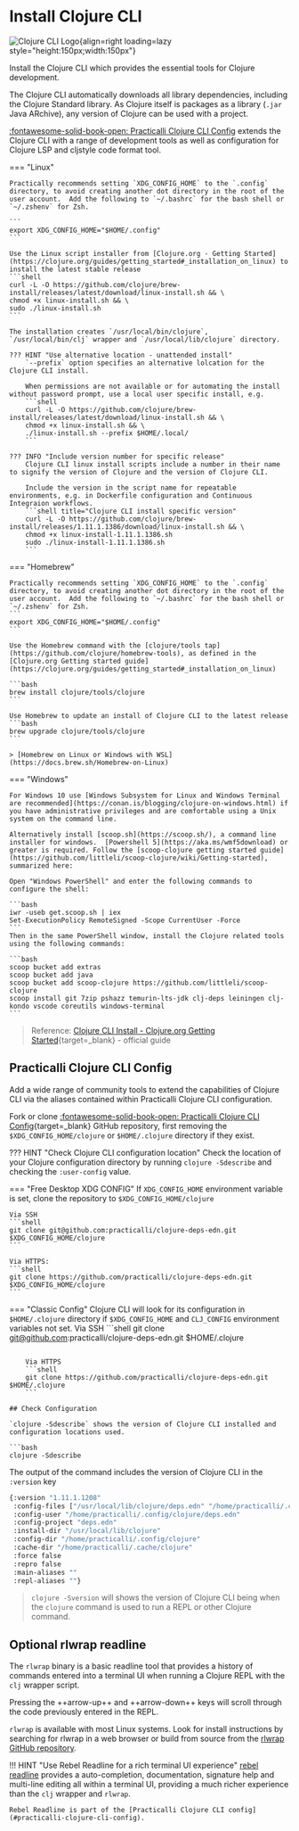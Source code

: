 # Install Clojure CLI

![Clojure CLI Logo](https://raw.githubusercontent.com/practicalli/graphic-design/live/logos/practicalli-clojure-cli-logo.png){align=right loading=lazy style="height:150px;width:150px"}

Install the Clojure CLI which provides the essential tools for Clojure development.

The Clojure CLI automatically downloads all library dependencies, including the Clojure Standard library. As Clojure itself is packages as a library (`.jar` Java ARchive), any version of Clojure can be used with a project.

[:fontawesome-solid-book-open: Practicalli Clojure CLI Config](#practicalli-clojure-cli-config) extends the Clojure CLI with a range of development tools as well as configuration for Clojure LSP and cljstyle code format tool.

=== "Linux"

    Practically recommends setting `XDG_CONFIG_HOME` to the `.config` directory, to avoid creating another dot directory in the root of the user account.  Add the following to `~/.bashrc` for the bash shell or `~/.zshenv` for Zsh.

    ```
    export XDG_CONFIG_HOME="$HOME/.config"
    ```

    Use the Linux script installer from [Clojure.org - Getting Started](https://clojure.org/guides/getting_started#_installation_on_linux) to install the latest stable release
    ```shell
    curl -L -O https://github.com/clojure/brew-install/releases/latest/download/linux-install.sh && \
    chmod +x linux-install.sh && \
    sudo ./linux-install.sh
    ```

    The installation creates `/usr/local/bin/clojure`, `/usr/local/bin/clj` wrapper and `/usr/local/lib/clojure` directory.

    ??? HINT "Use alternative location - unattended install"
        `--prefix` option specifies an alternative lolcation for the Clojure CLI install.

        When permissions are not available or for automating the install without password prompt, use a local user specific install, e.g.
        ```shell
        curl -L -O https://github.com/clojure/brew-install/releases/latest/download/linux-install.sh && \
        chmod +x linux-install.sh && \
        ./linux-install.sh --prefix $HOME/.local/
        ```
    
    ??? INFO "Include version number for specific release"
        Clojure CLI linux install scripts include a number in their name to signify the version of Clojure and the version of Clojure CLI.

        Include the version in the script name for repeatable environments, e.g. in Dockerfile configuration and Continuous Integraion workflows.
        ```shell title="Clojure CLI install specific version"
        curl -L -O https://github.com/clojure/brew-install/releases/1.11.1.1386/download/linux-install.sh && \
        chmod +x linux-install-1.11.1.1386.sh
        sudo ./linux-install-1.11.1.1386.sh
        ```

=== "Homebrew"

    Practically recommends setting `XDG_CONFIG_HOME` to the `.config` directory, to avoid creating another dot directory in the root of the user account.  Add the following to `~/.bashrc` for the bash shell or `~/.zshenv` for Zsh.
    ```
    export XDG_CONFIG_HOME="$HOME/.config"
    ```

    Use the Homebrew command with the [clojure/tools tap](https://github.com/clojure/homebrew-tools), as defined in the [Clojure.org Getting started guide](https://clojure.org/guides/getting_started#_installation_on_linux)

    ```bash
    brew install clojure/tools/clojure
    ```

    Use Homebrew to update an install of Clojure CLI to the latest release
    ```bash
    brew upgrade clojure/tools/clojure
    ```

    > [Homebrew on Linux or Windows with WSL](https://docs.brew.sh/Homebrew-on-Linux)

=== "Windows"

    For Windows 10 use [Windows Subsystem for Linux and Windows Terminal are recommended](https://conan.is/blogging/clojure-on-windows.html) if you have administrative privileges and are comfortable using a Unix system on the command line.

    Alternatively install [scoop.sh](https://scoop.sh/), a command line installer for windows.  [Powershell 5](https://aka.ms/wmf5download) or greater is required. Follow the [scoop-clojure getting started guide](https://github.com/littleli/scoop-clojure/wiki/Getting-started), summarized here:

    Open "Windows PowerShell" and enter the following commands to configure the shell:

    ```bash
    iwr -useb get.scoop.sh | iex
    Set-ExecutionPolicy RemoteSigned -Scope CurrentUser -Force
    ```
    Then in the same PowerShell window, install the Clojure related tools using the following commands:

    ```bash
    scoop bucket add extras
    scoop bucket add java
    scoop bucket add scoop-clojure https://github.com/littleli/scoop-clojure
    scoop install git 7zip pshazz temurin-lts-jdk clj-deps leiningen clj-kondo vscode coreutils windows-terminal
    ```

> Reference: [Clojure CLI Install - Clojure.org Getting Started](https://clojure.org/guides/install_clojure){target=_blank} - official guide

## Practicalli Clojure CLI Config

Add a wide range of community tools to extend the capabilities of Clojure CLI via the aliases contained within Practicalli Clojure CLI configuration.

Fork or clone [:fontawesome-solid-book-open: Practicalli Clojure CLI Config](https://github.com/practicalli/clojure-deps-edn){target=_blank} GitHub repository, first removing the `$XDG_CONFIG_HOME/clojure` or `$HOME/.clojure` directory if they exist.

??? HINT "Check Clojure CLI configuration location"
    Check the location of your Clojure configuration directory by running `clojure -Sdescribe` and checking the `:user-config` value.

=== "Free Desktop XDG CONFIG"
    If `XDG_CONFIG_HOME` environment variable is set, clone the repository to `$XDG_CONFIG_HOME/clojure`

    Via SSH
    ```shell
    git clone git@github.com:practicalli/clojure-deps-edn.git $XDG_CONFIG_HOME/clojure
    ```

    Via HTTPS:
    ```shell
    git clone https://github.com/practicalli/clojure-deps-edn.git $XDG_CONFIG_HOME/clojure
    ```

=== "Classic Config"
    Clojure CLI will look for its configuration in `$HOME/.clojure` directory if `$XDG_CONFIG_HOME` and `CLJ_CONFIG` environment variables not set.
    Via SSH
    ```shell
    git clone git@github.com:practicalli/clojure-deps-edn.git $HOME/.clojure

```

    Via HTTPS
    ```shell
    git clone https://github.com/practicalli/clojure-deps-edn.git $HOME/.clojure
    ```

## Check Configuration

`clojure -Sdescribe` shows the version of Clojure CLI installed and configuration locations used.

```bash
clojure -Sdescribe
```

The output of the command includes the version of Clojure CLI in the `:version` key

```bash
{:version "1.11.1.1208"
 :config-files ["/usr/local/lib/clojure/deps.edn" "/home/practicalli/.config/clojure/deps.edn" ]
 :config-user "/home/practicalli/.config/clojure/deps.edn"
 :config-project "deps.edn"
 :install-dir "/usr/local/lib/clojure"
 :config-dir "/home/practicalli/.config/clojure"
 :cache-dir "/home/practicalli/.cache/clojure"
 :force false
 :repro false
 :main-aliases ""
 :repl-aliases ""}
```

> `clojure -Sversion` will shows the version of Clojure CLI being when the `clojure` command is used to run a REPL or other Clojure command.

## Optional rlwrap readline

The `rlwrap` binary is a basic readline tool that provides a history of commands entered into a terminal UI when running a Clojure REPL with the `clj` wrapper script.

Pressing the ++arrow-up++ and ++arrow-down++ keys will scroll through the code previously entered in the REPL.

`rlwrap` is available with most Linux systems. Look for  install instructions by searching for rlwrap in a web browser or build from source from the [rlwrap GitHub repository](https://github.com/hanslub42/rlwrap).

!!! HINT "Use Rebel Readline for a rich terminal UI experience"
    [rebel readline](/clojure/clojure-cli/repl/) provides a auto-completion, documentation, signature help and multi-line editing all within a terminal UI, providing a much richer experience than the `clj` wrapper and `rlwrap`.

    Rebel Readline is part of the [Practicalli Clojure CLI config](#practicalli-clojure-cli-config).
